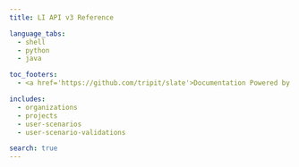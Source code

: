 ```yaml
---
title: LI API v3 Reference

language_tabs:
  - shell
  - python
  - java

toc_footers:
  - <a href='https://github.com/tripit/slate'>Documentation Powered by Slate</a>

includes:
  - organizations
  - projects
  - user-scenarios
  - user-scenario-validations

search: true
---
```

